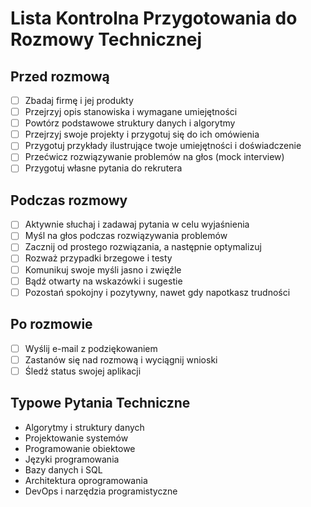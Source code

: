 # Lista Kontrolna Przygotowania do Rozmowy Technicznej

## Przed rozmową
- [ ] Zbadaj firmę i jej produkty
- [ ] Przejrzyj opis stanowiska i wymagane umiejętności
- [ ] Powtórz podstawowe struktury danych i algorytmy
- [ ] Przejrzyj swoje projekty i przygotuj się do ich omówienia
- [ ] Przygotuj przykłady ilustrujące twoje umiejętności i doświadczenie
- [ ] Przećwicz rozwiązywanie problemów na głos (mock interview)
- [ ] Przygotuj własne pytania do rekrutera

## Podczas rozmowy
- [ ] Aktywnie słuchaj i zadawaj pytania w celu wyjaśnienia
- [ ] Myśl na głos podczas rozwiązywania problemów
- [ ] Zacznij od prostego rozwiązania, a następnie optymalizuj
- [ ] Rozważ przypadki brzegowe i testy
- [ ] Komunikuj swoje myśli jasno i zwięźle
- [ ] Bądź otwarty na wskazówki i sugestie
- [ ] Pozostań spokojny i pozytywny, nawet gdy napotkasz trudności

## Po rozmowie
- [ ] Wyślij e-mail z podziękowaniem
- [ ] Zastanów się nad rozmową i wyciągnij wnioski
- [ ] Śledź status swojej aplikacji

## Typowe Pytania Techniczne
- Algorytmy i struktury danych
- Projektowanie systemów
- Programowanie obiektowe
- Języki programowania
- Bazy danych i SQL
- Architektura oprogramowania
- DevOps i narzędzia programistyczne
